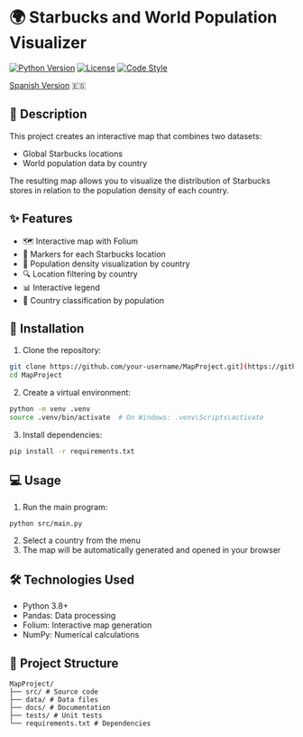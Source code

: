 # 🌍 Starbucks and World Population Visualizer

[![Python Version](https://img.shields.io/badge/python-3.8%2B-blue.svg)](https://www.python.org/downloads/)
[![License](https://img.shields.io/badge/license-MIT-green.svg)](LICENSE)
[![Code Style](https://img.shields.io/badge/code%20style-PEP8-brightgreen.svg)](https://www.python.org/dev/peps/pep-0008/)

[Spanish Version](../README.md) 🇪🇸

## 📝 Description

This project creates an interactive map that combines two datasets:
- Global Starbucks locations
- World population data by country

The resulting map allows you to visualize the distribution of Starbucks stores in relation to the population density of each country.

## ✨ Features

- 🗺️ Interactive map with Folium
- 📍 Markers for each Starbucks location
- 🎨 Population density visualization by country
- 🔍 Location filtering by country
- 📊 Interactive legend
- 🌈 Country classification by population

## 🚀 Installation

1. Clone the repository:
```bash
git clone https://github.com/your-username/MapProject.git](https://github.com/jrodriguezblangino/mapping
cd MapProject
```

2. Create a virtual environment:
```bash
python -m venv .venv
source .venv/bin/activate  # On Windows: .venv\Scripts\activate
```

3. Install dependencies:
```bash
pip install -r requirements.txt
```

## 💻 Usage

1. Run the main program:
```bash
python src/main.py
```

2. Select a country from the menu
3. The map will be automatically generated and opened in your browser

## 🛠️ Technologies Used

- Python 3.8+
- Pandas: Data processing
- Folium: Interactive map generation
- NumPy: Numerical calculations

## 📁 Project Structure

```
MapProject/
├── src/ # Source code
├── data/ # Data files
├── docs/ # Documentation
├── tests/ # Unit tests
└── requirements.txt # Dependencies
```
